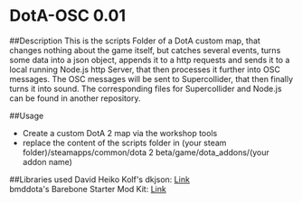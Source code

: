 # DotA-OSC 0.01
##Description
This is the scripts Folder of a DotA custom map, that changes nothing about the game itself, but catches several events, turns some data into a json object, appends it to a http requests 
and sends it to a local running Node.js http Server, that then processes it further into OSC messages. 
The OSC messages will be sent to Supercollider, that then finally turns it into sound. The corresponding files for Supercollider and Node.js can be found in another repository.

##Usage
- Create a custom DotA 2 map via the workshop tools
- replace the content of the scripts folder in (your steam folder)/steamapps/common/dota 2 beta/game/dota_addons/(your addon name)


##Libraries used
David Heiko Kolf's dkjson: [Link](http://dkolf.de/src/dkjson-lua.fsl/home)  
bmddota's Barebone Starter Mod Kit: [Link](https://github.com/bmddota/barebones)